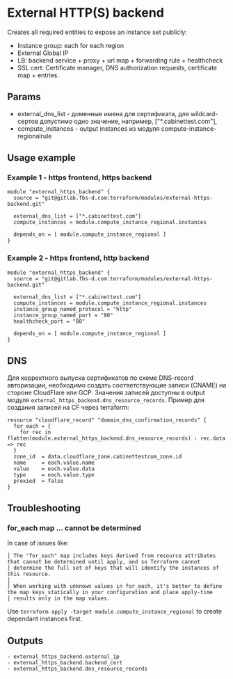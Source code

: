 # External HTTP(S) backend
Creates all required entities to expose an instance set publicly:
- Instance group: each for each region
- External Global IP
- LB: backend service + proxy + url map + forwarding rule + healthcheck
- SSL cert: Certificate manager, DNS authorization requests, certificate map + entries.

## Params
- external_dns_list - доменные имена для сертификата, для wildcard-сертов допустимо одно значение, например, ["*.cabinettest.com"],
- compute_instances - output instances из модуля compute-instance-regionalrule

## Usage example
### Example 1 - https frontend, https backend
```
module "external_https_backend" {
  source = "git@gitlab.fbs-d.com:terraform/modules/external-https-backend.git"

  external_dns_list = ["*.cabinettest.com"]
  compute_instances = module.compute_instance_regional.instances

  depends_on = [ module.compute_instance_regional ]
}
```
### Example 2 - https frontend, http backend
```
module "external_https_backend" {
  source = "git@gitlab.fbs-d.com:terraform/modules/external-https-backend.git"

  external_dns_list = ["*.cabinettest.com"]
  compute_instances = module.compute_instance_regional.instances
  instance_group_named_protocol = "http"
  instance_group_named_port = "80"
  healthcheck_port = "80"

  depends_on = [ module.compute_instance_regional ]
}
```

## DNS
Для корректного выпуска сертификатов по схеме DNS-record авторизации, необходимо создать соответствующие записи (CNAME) на стороне CloudFlare или GCP. Значения записей доступны в output модуля `external_https_backend.dns_resource_records`. Пример для создания записей на CF через terraform:
```
resource "cloudflare_record" "domain_dns_confirmation_records" {
  for_each = {
    for rec in flatten(module.external_https_backend.dns_resource_records) : rec.data => rec
  }
  zone_id  = data.cloudflare_zone.cabinettestcom_zone.id
  name     = each.value.name
  value    = each.value.data
  type     = each.value.type
  proxied  = false
}
```

## Troubleshooting
### for_each map ... cannot be determined
In case of issues like:
```
│ The "for_each" map includes keys derived from resource attributes that cannot be determined until apply, and so Terraform cannot
│ determine the full set of keys that will identify the instances of this resource.
│
│ When working with unknown values in for_each, it's better to define the map keys statically in your configuration and place apply-time
│ results only in the map values.
```
Use `terraform apply -target module.compute_instance_regional` to create dependant instances first.

## Outputs
```
- external_https_backend.external_ip
- external_https_backend.backend_cert
- external_https_backend.dns_resource_records
```
